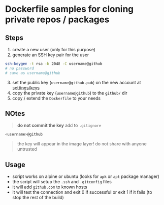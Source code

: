 # Dockerfile samples for cloning private repos / packages

## Steps

1. create a new user (only for this purpose)
2. generate an SSH key pair for the user
```sh
ssh-keygen -t rsa -b 2048 -C username@github
# no password
# save as username@github
```
3. set the public key (`username@github.pub`) on the new account at [settings/keys](https://github.com/settings/keys)
4. copy the private key (`username@github`) to the `github/` dir
5. copy / extend the `Dockerfile` to your needs

## NOtes

> **do not commit the key** add to `.gitignore`

```sh
<username>@github
```

> the key will appear in the image layer! do not share with anyone untrusted

## Usage

- script works on alpine or ubuntu (looks for `apk` or `apt` package manager)
- the script will setup the `.ssh` and `.gitconfig` files
- it will add `github.com` to known hosts
- it will test the connection and exit 0 if successful or exit 1 if it fails (to stop the rest of the build)
